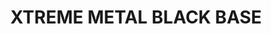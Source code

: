 ---
layout: product
title: "XTREME METAL BLACK BASE"
price: "750" 
desc: "Enamel Metalizer 35mL"
img_path: "/assets/img/AK-471.webp"
brand: "AK "
available: false
special_offer: false
new: false
soon: false
cat: "020000"
subcat: "020200"
subsubcat: "020205"
sifra: "AK-471"
popular: false
spec: false
---